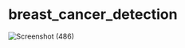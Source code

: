 # breast_cancer_detection

![Screenshot (486)](https://user-images.githubusercontent.com/58221605/128814280-e7db210f-b57d-4c79-9eb5-1a5653864dad.png)
